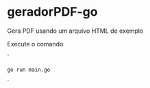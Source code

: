# geradorPDF-go
Gera PDF usando um arquivo HTML de exemplo


Execute o comando

`

    go run main.go

    
`